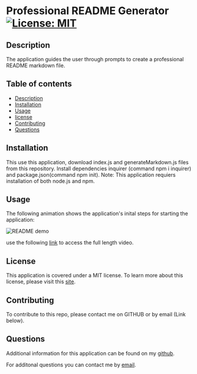 # Professional README Generator [![License: MIT](https://img.shields.io/badge/License-MIT-yellow.svg)](https://opensource.org/licenses/MIT) 

## Description
The application guides the user through prompts to create a professional README markdown file. 

## Table of contents
- [Description](#Description)
- [Installation](#Installation)
- [Usage](#Usage)
- [license](#license) 
- [Contributing](#Contributing)
- [Questions](#Questions)

## Installation
This use this application, download index.js and generateMarkdown.js files from this repository. Install dependencies inquirer (command npm i inquirer) and package.json(command npm init). Note: This application requiers installation of both node.js and npm.

## Usage

The following animation shows the application's inital steps for starting the application:

![README demo](./READMEDemoVideo.gif)

use the following [link](https://drive.google.com/file/d/1AbplFeh8VbFrxcDBtWqqhl8wEHe2R8lF/view) to access the full length video.

## License

This application is covered under a MIT license. 
To learn more about this license, please visit this [site](https://choosealicense.com/licenses/mit/).

## Contributing
To contribute to this repo, please contact me on GITHUB or by email (Link below).

## Questions
Additional information for this application can be found on my [github](https://www.github.com/cassiep1986?tab=repositories/).

For additonal questions you can contact me by [email](mailto:cassiep1986@gmail.com).
